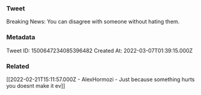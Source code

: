 ### Tweet
Breaking News: You can disagree with someone without hating them.

### Metadata
Tweet ID: 1500647234085396482
Created At: 2022-03-07T01:39:15.000Z

### Related
[[2022-02-21T15:11:57.000Z - AlexHormozi - Just because something hurts you doesnt make it ev]]
